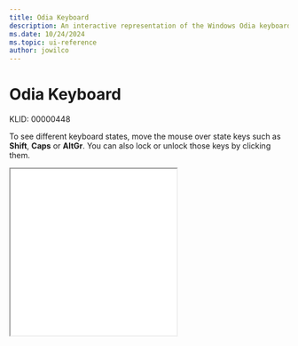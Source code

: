 ```yaml
---
title: Odia Keyboard
description: An interactive representation of the Windows Odia keyboard. To see different keyboard states, click or move the mouse over the state keys.
ms.date: 10/24/2024
ms.topic: ui-reference
author: jowilco
---
```


# Odia Keyboard

KLID: 00000448

To see different keyboard states, move the mouse over state keys such as **Shift**, **Caps** or **AltGr**. You can also lock or unlock those keys by clicking them.

<iframe src="kbdinori.html" height="300"></iframe>
